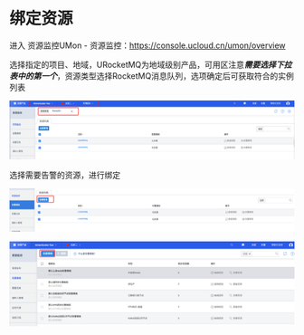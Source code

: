 # 绑定资源

进入 资源监控UMon - 资源监控：https://console.ucloud.cn/umon/overview

选择指定的项目、地域，URocketMQ为地域级别产品，可用区注意***需要选择下拉表中的第一个***，资源类型选择RocketMQ消息队列，选项确定后可获取符合的实例列表

![alarm_resource_list](../../images/alarm_resource_list.png)

选择需要告警的资源，进行绑定

![alarm_manage](../../images/alarm_manage.png)

![alarm_bind_temp](../../images/alarm_temp_list.png)